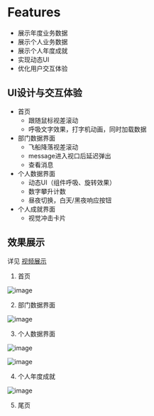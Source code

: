 # Features
- 展示年度业务数据
- 展示个人业务数据
- 展示个人年度成就
- 实现动态UI
- 优化用户交互体验

## UI设计与交互体验
- 首页
   - 跟随鼠标视差滚动
   - 呼吸文字效果，打字机动画，同时加载数据
- 部门数据界面
   - 飞船降落视差滚动
   - message进入视口后延迟弹出
   - 查看消息
- 个人数据界面
   - 动态UI（组件呼吸、旋转效果）
   - 数字攀升计数
   - 昼夜切换，白天/黑夜响应按钮
- 个人成就界面
   - 视觉冲击卡片

## 效果展示
详见 [视频展示](https://github.com/Uric369/NiMoment2023/blob/acd2093da9b8a167a8d26e838adcad47616c2f08/Video%20Display.mp4)

1. 首页

![image](https://github.com/Uric369/NiMoment2023/blob/40e50ca751209d74f0b697b527cefe3fcfb6f697/GIF%20display/1.gif)

2. 部门数据界面
   
![image](https://github.com/Uric369/NiMoment2023/blob/40e50ca751209d74f0b697b527cefe3fcfb6f697/GIF%20display/2.gif)

3. 个人数据界面
   
![image](https://github.com/Uric369/NiMoment2023/blob/40e50ca751209d74f0b697b527cefe3fcfb6f697/GIF%20display/3.gif)

![image](https://github.com/Uric369/NiMoment2023/blob/40e50ca751209d74f0b697b527cefe3fcfb6f697/GIF%20display/4.gif)

4. 个人年度成就
   
![image](https://github.com/Uric369/NiMoment2023/blob/40e50ca751209d74f0b697b527cefe3fcfb6f697/GIF%20display/5.gif)

5. 尾页
